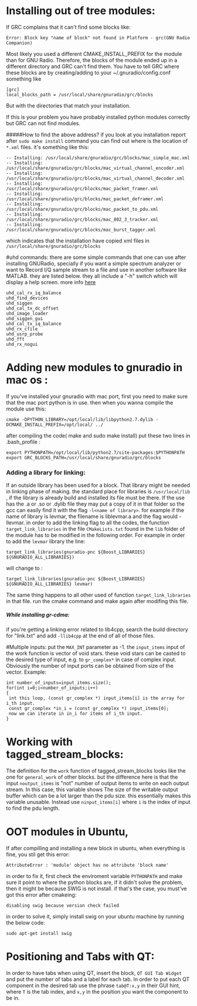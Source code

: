 # Installing out of tree modules:
If GRC complains that it can't find some blocks like:
```
Error: Block key "name of block" not found in Platform - grc(GNU Radio Companion)
```
Most likely you used a different CMAKE_INSTALL_PREFIX for the module than for GNU Radio. Therefore, the blocks of the module ended up in a different directory and GRC can't find them. You have to tell GRC where these blocks are by creating/adding to your ~/.gnuradio/config.conf something like
```
[grc]
local_blocks_path = /usr/local/share/gnuradio/grc/blocks
```
But with the directories that match your installation.

If this is your problem you have probably installed python modules correctly but GRC can not find modules.

#####How to find the above address?
if you look at you installation report after `sudo make install` command you can find out where is the location of `*.xml` files. 
it's something like this:
```
-- Installing: /usr/local/share/gnuradio/grc/blocks/mac_simple_mac.xml
-- Installing: /usr/local/share/gnuradio/grc/blocks/mac_virtual_channel_encoder.xml
-- Installing: /usr/local/share/gnuradio/grc/blocks/mac_virtual_channel_decoder.xml
-- Installing: /usr/local/share/gnuradio/grc/blocks/mac_packet_framer.xml
-- Installing: /usr/local/share/gnuradio/grc/blocks/mac_packet_deframer.xml
-- Installing: /usr/local/share/gnuradio/grc/blocks/mac_packet_to_pdu.xml
-- Installing: /usr/local/share/gnuradio/grc/blocks/mac_802_3_tracker.xml
-- Installing: /usr/local/share/gnuradio/grc/blocks/mac_burst_tagger.xml
```
which indicates that the installation have copied xml files in `/usr/local/share/gnuradio/grc/blocks`


#uhd commands: 
there are some simple commands that one can use after installing GNURadio, specially if you want a simple spectrum analyzer or want to Record I/Q sample stream to a file and use in another software like MATLAB. they are listed below. they all include a "-h" switch which will display a help screen. more info [here](https://gnuradio.org/redmine/projects/gnuradio/wiki/HowToUse)
```
uhd_cal_rx_iq_balance
uhd_find_devices
uhd_siggen
uhd_cal_tx_dc_offset
uhd_image_loader
uhd_siggen_gui
uhd_cal_tx_iq_balance
uhd_rx_cfile
uhd_usrp_probe
uhd_fft     
uhd_rx_nogui           
```

# Adding new modules to gnuradio in mac os :
If you've installed your gnuradio with mac port, first you need to make sure that the mac port python is in use. then when you wanna compile the module use this:

```
cmake -DPYTHON_LIBRARY=/opt/local/lib/libpython2.7.dylib -DCMAKE_INSTALL_PREFIX=/opt/local/ ../
```

after compiling the code( make and sudo make install) put these two lines in .bash_profile :

```
export PYTHONPATH=/opt/local/lib/python2.7/site-packages:$PYTHONPATH
export GRC_BLOCKS_PATH=/usr/local/share/gnuradio/grc/blocks
```
### Adding a library for linking:
If an outside library has been used for a block. That library might be needed in linking phase of making. the standard place for libraries is `/usr/local/lib` , if the library is already build and installed its file must be there. If the use has the .a or .so or .dylib file they may put a copy of it in that folder so the gcc can easily find it with the flag `-l<name of library>`. for example if the name of library is levmar, the filename is liblevmar.a and the flag would -llevmar. 
in order to add the linking flag to all the codes, the function `target_link_libraries` in the file `CMakeLists.txt` found in the `lib` folder of the module has to be modified in the following order. For example in order to add the `levmar` library the line:
```
target_link_libraries(gnuradio-pnc ${Boost_LIBRARIES} ${GNURADIO_ALL_LIBRARIES})
```
will change to :
```
target_link_libraries(gnuradio-pnc ${Boost_LIBRARIES} ${GNURADIO_ALL_LIBRARIES} levmar)
```
The same thing happens to all other used of function `target_link_libraries` in that file. run the cmake command and make again after modifing this file.

##### While installing gr-cdma:
if you're getting a linking error related to lib4cpp, search the build directory for "link.txt" and add `-llib4cpp` at the end of all of those files.

#Multiple inputs:
put the `MAX_INT` parameter as -1. 
the `input_items` input of the work function is vector of void stars. these void stars can be casted to the desired type of input, e.g. to `gr_complex*` in case of complex input. Obviously the number of input ports can be obtained from size of the vector. Example:
```
int number_of_inputs=input_items.size();
for(int i=0;i<number_of_inputs;i++)
{
 int this loop, (const gr_complex *) input_items[i] is the array for i_th input.
 const gr_complex *in_i = (const gr_complex *) input_items[0];
 now we can iterate in in_i for items of i_th input.
}
```

# Working with tagged_stream_blocks:
The definition for the `work` function of tagged_stream_blocks looks like the one for `general_work` of other blocks. but the difference here is that the input `noutput_items` is "not" number of output items to write on each output stream. In this case, this variable shows The size of the writable output buffer which can be a lot larger than the pdu size. this essentially makes this variable unusable. Instead use `ninput_items[i]` where `i` is the index of input to find the pdu length.


# OOT modules in Ubuntu,
If after compilling and installing a new block in ubuntu, when everything is fine, you stil get this error:
```
AttributeError : 'module' object has no attribute 'block name'
```
in order to fix it, first check the enviroment variable `PYTHONPATH` and make sure it point to where the python blocks are, if it didn't solve the problem, then it might be because SWIG is not install. if that's the case, you must've got this error after cmakeing:
```
disabling swig because version check failed
```
in order to solve it, simply install swig on your ubuntu machine by running the below code:
```
sudo apt-get install swig
```

# Positioning and Tabs with QT:
In order to have tabs when using QT, insert the block, `QT GUI Tab Widget` and put the number of tabs and a label for each tab.
In order to put each QT component in the desired tab use the phrase `tab@T:x,y` in their GUI hint, where `T` is the tab index, and `x,y` in the position you want the component to be in.

